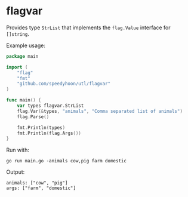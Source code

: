# flagvar

Provides type `StrList` that implements the `flag.Value` interface for `[]string`.

Example usage:
```go
package main

import (
	"flag"
	"fmt"
	"github.com/speedyhoon/utl/flagvar"
)

func main() {
	var types flagvar.StrList
	flag.Var(&types, "animals", "Comma separated list of animals")
	flag.Parse()

	fmt.Println(types)
	fmt.Println(flag.Args())
}
```

Run with:
```shell
go run main.go -animals cow,pig farm domestic
```

Output:
```
animals: ["cow", "pig"]
args: ["farm", "domestic"]
```
